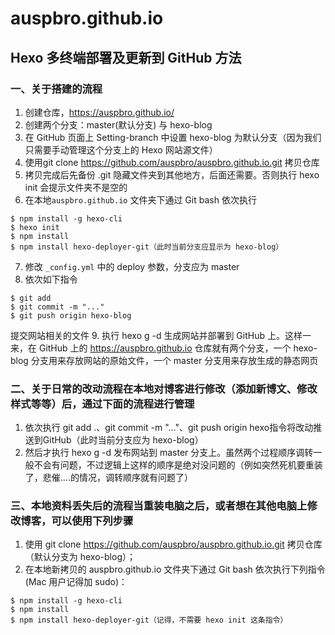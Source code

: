 # auspbro.github.io
## Hexo 多终端部署及更新到 GitHub 方法

### 一、关于搭建的流程
1. 创建仓库，https://auspbro.github.io/
2. 创建两个分支：master(默认分支) 与 hexo-blog
3. 在 GitHub 页面上 Setting-branch 中设置 hexo-blog 为默认分支（因为我们只需要手动管理这个分支上的 Hexo 网站源文件）
4. 使用git clone https://github.com/auspbro/auspbro.github.io.git 拷贝仓库
5. 拷贝完成后先备份 .git 隐藏文件夹到其他地方，后面还需要。否则执行 hexo init 会提示文件夹不是空的
6. 在本地`auspbro.github.io` 文件夹下通过 Git bash 依次执行 
```
$ npm install -g hexo-cli
$ hexo init
$ npm install
$ npm install hexo-deployer-git（此时当前分支应显示为 hexo-blog）
```
7. 修改 `_config.yml` 中的 deploy 参数，分支应为 master
8. 依次如下指令 

```
$ git add 
$ git commit -m "..."
$ git push origin hexo-blog
```
提交网站相关的文件
9. 执行 hexo g -d 生成网站并部署到 GitHub 上。这样一来，在 GitHub 上的 https://auspbro.github.io 仓库就有两个分支，一个 hexo-blog 分支用来存放网站的原始文件，一个 master 分支用来存放生成的静态网页

### 二、关于日常的改动流程在本地对博客进行修改（添加新博文、修改样式等等）后，通过下面的流程进行管理
1. 依次执行 git add .、git commit -m "..."、git push origin hexo指令将改动推送到GitHub（此时当前分支应为 hexo-blog）
2. 然后才执行 hexo g -d 发布网站到 master 分支上。虽然两个过程顺序调转一般不会有问题，不过逻辑上这样的顺序是绝对没问题的（例如突然死机要重装了，悲催....的情况，调转顺序就有问题了）

### 三、本地资料丢失后的流程当重装电脑之后，或者想在其他电脑上修改博客，可以使用下列步骤
1. 使用 git clone https://github.com/auspbro/auspbro.github.io.git 拷贝仓库（默认分支为 hexo-blog）；
2. 在本地新拷贝的 auspbro.github.io 文件夹下通过 Git bash 依次执行下列指令(Mac 用户记得加 sudo)：
```
$ npm install -g hexo-cli
$ npm install
$ npm install hexo-deployer-git（记得，不需要 hexo init 这条指令）
```
